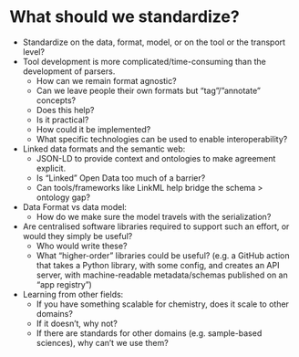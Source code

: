 # What should we standardize? 

- Standardize on the data, format, model, or on the tool or the transport level? 
- Tool development is more complicated/time-consuming than the development of parsers. 
    - How can we remain format agnostic? 
    - Can we leave people their own formats but “tag”/”annotate” concepts? 
    - Does this help? 
    - Is it practical? 
    - How could it be implemented? 
    - What specific technologies can be used to enable interoperability?
- Linked data formats and the semantic web: 
    - JSON-LD to provide context and ontologies to make agreement explicit.
    - Is “Linked” Open Data too much of a barrier? 
    - Can tools/frameworks like LinkML help bridge the schema > ontology gap?
- Data Format vs data model:
    - How do we make sure the model travels with the serialization?
- Are centralised software libraries required to support such an effort, or would they simply be useful? 
    - Who would write these? 
    - What “higher-order” libraries could be useful? (e.g. a GitHub action that takes a Python library, with some config, and creates an API server, with machine-readable metadata/schemas published on an “app registry”)
- Learning from other fields: 
    - If you have something scalable for chemistry, does it scale to other domains? 
    - If it doesn’t, why not? 
    - If there are standards for other domains (e.g. sample-based sciences), why can’t we use them? 

